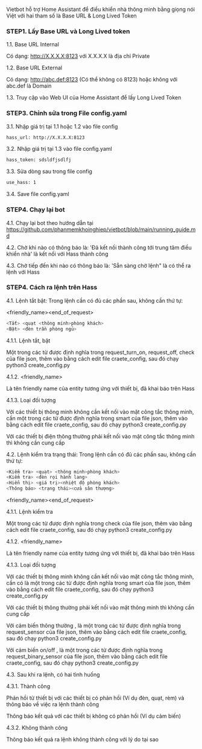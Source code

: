 Vietbot hỗ trợ Home Assistant để điều khiển nhà thông minh bằng giọng nói Việt với hai tham số là Base URL & Long Lived Token

### STEP1. Lấy Base URL và Long Lived token

1.1. Base URL Internal

Có dạng: http://X.X.X.X:8123 với X.X.X.X là địa chỉ Private

1.2. Base URL External

Có dạng: http://abc.def:8123 (Có thể không có 8123) hoặc không với abc.def là Domain

1.3. Truy cập vào Web UI của Home Assistant để lấy Long Lived Token 

### STEP3.  Chỉnh sửa trong File config.yaml

3.1. Nhập giá trị tại 1.1 hoặc 1.2 vào file config

```sh
hass_url: http://X.X.X.X:8123
```

3.2. Nhập giá trị tại 1.3 vào file config.yaml

```sh
hass_token: sdsldfjsdlfj
```
3.3. Sửa dòng sau trong file config
```sh
use_hass: 1
```
3.4. Save file config.yaml

### STEP4. Chạy lại bot

4.1. Chạy lại bot theo hướng dẫn tại https://github.com/phanmemkhoinghiep/vietbot/blob/main/running_guide.md

4.2. Chờ khi nào có thông báo là: 'Đã kết nối thành công tới trung tâm điều khiển nhà' là kết nối với Hass thành công

4.3. Chờ tiếp đến khi nào có thông báo là: 'Sẵn sàng chờ lệnh" là có thể ra lệnh với Hass

### STEP4. Cách ra lệnh trên Hass

4.1. Lệnh tắt bật: Trong lệnh cần có đủ các phần sau, không cần thứ tự:

<action><friendly_name><smart><end_of_request>

```sh
<Tắt> <quạt <thông minh>phòng khách>
<Bật> <đèn trần phòng ngủ>  
```
  
4.1.1. <action> Lệnh tắt, bật

Một trong các từ được định nghĩa trong request_turn_on, request_off, check của file json, thêm vào bằng cách edit file craete_config, sau đó chạy python3 create_config.py 

4.1.2. <friendly_name>

Là tên friendly name của entity tương ứng với thiết bị, đã khai báo trên Hass

4.1.3. <smart > Loại đối tượng

Với các thiết bị thông minh không cần kết nối vào mặt công tắc thông minh, cần một trong các từ được định nghĩa trong smart của file json, thêm vào bằng cách edit file craete_config, sau đó chạy python3 create_config.py 

Với các thiết bị điện thông thường phải kết nối vào mặt công tắc thông minh thì không cần cung cấp <type>
  
4.2. Lệnh kiểm tra trạng thái: Trong lệnh cần có đủ các phần sau, không cần thứ tự:

```sh
<Kiểm tra> <quạt> <thông minh>phòng khách>
<Kiểm tra> <đèn rọi hành lang>
<Hiển thị> <giá trị><nhiệt độ phòng khách>
<Thông báo> <trạng thái><cửa sân thượng>
```
  
<action><friendly_name><smart><end_of_request>

4.1.1. <action> Lệnh kiểm tra

Một trong các từ được định nghĩa trong check của file json, thêm vào bằng cách edit file craete_config, sau đó chạy python3 create_config.py 

4.1.2. <friendly_name>

Là tên friendly name của entity tương ứng với thiết bị, đã khai báo trên Hass

4.1.3. <type > Loại đối tượng

Với các thiết bị thông minh không cần kết nối vào mặt công tắc thông minh, cần có <type> là một trong các từ được định nghĩa trong smart của file json, thêm vào bằng cách edit file craete_config, sau đó chạy python3 create_config.py 

Với các thiết bị thông thường phải kết nối vào mặt thông minh thì không cần cung cấp <type>
  
Với cảm biến thông thường , <type> là một trong các từ được định nghĩa trong request_sensor của file json, thêm vào bằng cách edit file craete_config, sau đó chạy python3 create_config.py 

Với cảm biến on/off , <type> là một trong các từ được định nghĩa trong request_binary_sensor của file json, thêm vào bằng cách edit file craete_config, sau đó chạy python3 create_config.py  

4.3. Sau khi ra lệnh, có hai tình huống

4.3.1. Thành công

Phản hồi từ thiết bị với các thiết bị có phản hồi (Ví dụ đèn, quạt, rèm) và  thông báo về việc ra lệnh thành công

Thông báo kết quả với các thiết bị không có phản hồi (Ví dụ cảm biến)

4.3.2. Không thành công

Thông báo kết quả ra lệnh không thành công với lý do tại sao
